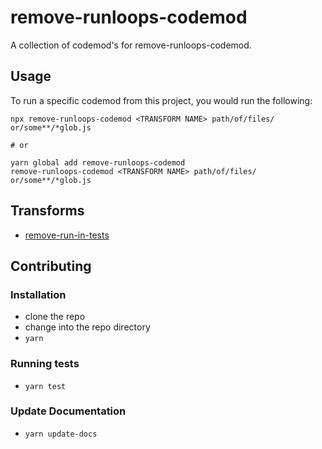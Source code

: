 # remove-runloops-codemod


A collection of codemod's for remove-runloops-codemod.

## Usage

To run a specific codemod from this project, you would run the following:

```
npx remove-runloops-codemod <TRANSFORM NAME> path/of/files/ or/some**/*glob.js

# or

yarn global add remove-runloops-codemod
remove-runloops-codemod <TRANSFORM NAME> path/of/files/ or/some**/*glob.js
```

## Transforms

<!--TRANSFORMS_START-->
* [remove-run-in-tests](transforms/remove-run-in-tests/README.md)
<!--TRANSFORMS_END-->

## Contributing

### Installation

* clone the repo
* change into the repo directory
* `yarn`

### Running tests

* `yarn test`

### Update Documentation

* `yarn update-docs`